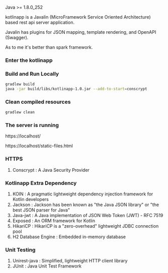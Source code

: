 Java >= 1.8.0_252

kotlinapp is a Javalin (MicroFramework Service Oriented Architecture) based rest api server application.

Javalin has plugins for JSON mapping, template rendering, and OpenAPI (Swagger).

As to me it's better than spark framework.

### Enter the kotlinapp

### Build and Run Locally

```bash
gradlew build
java -jar build/libs/kotlinapp-1.0.jar --add-to-start=conscrypt
```
### Clean compiled resources

```bash
gradlew clean
```

### The server is running

https://localhost/

https://localhost/static-files.html

### HTTPS
1. Conscrypt : A Java Security Provider

### Kotlinapp Extra Dependency

1. KOIN : A pragmatic lightweight dependency injection framework for Kotlin developers
2. Jackson : Jackson has been known as "the Java JSON library" or "the best JSON parser for Java"
3. Java-jwt : A Java implementation of JSON Web Token (JWT) - RFC 7519
4. Exposed : An ORM framework for Kotlin
5. HikariCP : HikariCP is a "zero-overhead" lightweight JDBC connection pool
6. H2 Database Engine : Embedded in-memory database

### Unit Testing
1. Unirest-java : Simplified, lightweight HTTP client library
2. JUnit : Java Unit Test Framework


